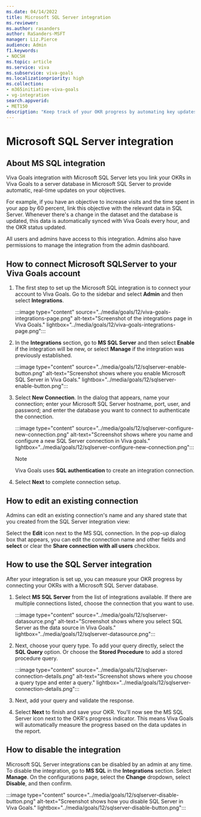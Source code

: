 ```yaml
---
ms.date: 04/14/2022
title: Microsoft SQL Server integration
ms.reviewer: 
ms.author: rasanders
author: RaSanders-MSFT
manager: Liz.Pierce
audience: Admin
f1.keywords:
- NOCSH
ms.topic: article
ms.service: viva
ms.subservice: viva-goals
ms.localizationpriority: high
ms.collection:  
- m365initiative-viva-goals  
- vg-integration
search.appverid:
- MET150
description: "Keep track of your OKR progress by automating key updates from your MS SQL server database."
---
```


# Microsoft SQL Server integration

## About MS SQL integration

Viva Goals integration with Microsoft SQL Server lets you link your OKRs in Viva Goals to a server database in Microsoft SQL Server to provide automatic, real-time updates on your objectives. 

For example, if you have an objective to increase visits and the time spent in your app by 60 percent, link this objective with the relevant data in SQL Server. Whenever there's a change in the dataset and the database is updated, this data is automatically synced with Viva Goals every hour, and the OKR status updated.

All users and admins have access to this integration. Admins also have permissions to manage the integration from the admin dashboard.

## How to connect Microsoft SQLServer to your Viva Goals account

1. The first step to set up the Microsoft SQL integration is to connect your account to Viva Goals. Go to the sidebar and select **Admin** and then select **Integrations**.

    :::image type="content" source="../media/goals/12/viva-goals-integrations-page.png" alt-text="Screenshot of the integrations page in Viva Goals." lightbox="../media/goals/12/viva-goals-integrations-page.png":::

2. In the **Integrations** section, go to **MS SQL Server** and then select **Enable** if the integration will be new, or select **Manage** if the integration was previously established.

    :::image type="content" source="../media/goals/12/sqlserver-enable-button.png" alt-text="Screenshot shows where you enable Microsoft SQL Server in Viva Goals." lightbox="../media/goals/12/sqlserver-enable-button.png":::

3. Select **New Connection**. In the dialog that appears, name your connection; enter your Microsoft SQL Server hostname, port, user, and password; and enter the database you want to connect to authenticate the connection. 

    :::image type="content" source="../media/goals/12/sqlserver-configure-new-connection.png" alt-text="Screenshot shows where you name and configure a new SQL Server connection in Viva goals." lightbox="../media/goals/12/sqlserver-configure-new-connection.png":::

    > [!NOTE]
    > Viva Goals uses **SQL authentication** to create an integration connection.

4. Select **Next** to complete connection setup. 

## How to edit an existing connection

Admins can edit an existing connection's name and any shared state that you created from the SQL Server integration view: 

Select the **Edit** icon next to the MS SQL connection. In the pop-up dialog box that appears, you can edit the connection name and other fields and **select** or clear the **Share connection with all users** checkbox.

## How to use the SQL Server integration

After your integration is set up, you can measure your OKR progress by connecting your OKRs with a Microsoft SQL Server database.  

1. Select **MS SQL Server** from the list of integrations available. If there are multiple connections listed, choose the connection that you want to use. 

    :::image type="content" source="../media/goals/12/sqlserver-datasource.png" alt-text="Screenshot shows where you select SQL Server as the data source in Viva Goals." lightbox="../media/goals/12/sqlserver-datasource.png":::

2. Next, choose your query type. To add your query directly, select the **SQL Query** option. Or choose the **Stored Procedure** to add a stored procedure query. 

    :::image type="content" source="../media/goals/12/sqlserver-connection-details.png" alt-text="Screenshot shows where you choose a query type and enter a query." lightbox="../media/goals/12/sqlserver-connection-details.png":::

3. Next, add your query and validate the response. 

4. Select **Next** to finish and save your OKR. You'll now see the MS SQL Server icon next to the OKR's progress indicator. This means Viva Goals will automatically measure the progress based on the data updates in the report. 

## How to disable the integration

Microsoft SQL Server integrations can be disabled by an admin at any time. To disable the integration, go to **MS SQL** in the **Integrations** section. Select **Manage**. On the configurations page, select the **Change** dropdown, select **Disable**, and then confirm. 

:::image type="content" source="../media/goals/12/sqlserver-disable-button.png" alt-text="Screenshot shows how you disable SQL Server in Viva Goals." lightbox="../media/goals/12/sqlserver-disable-button.png":::

